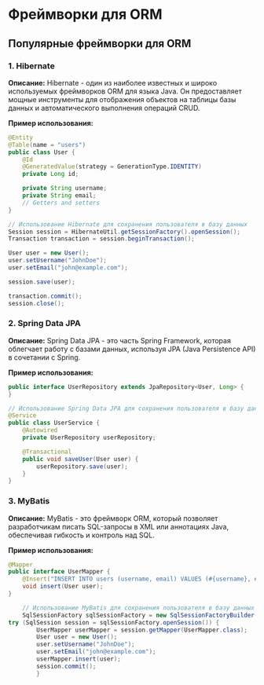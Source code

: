 # Фреймворки для ORM

## Популярные фреймворки для ORM

### 1. Hibernate

**Описание:**
Hibernate - один из наиболее известных и широко используемых фреймворков ORM для языка Java. Он предоставляет мощные инструменты для отображения объектов на таблицы базы данных и автоматического выполнения операций CRUD.

**Пример использования:**
```java
@Entity
@Table(name = "users")
public class User {
    @Id
    @GeneratedValue(strategy = GenerationType.IDENTITY)
    private Long id;

    private String username;
    private String email;
    // Getters and setters
}

// Использование Hibernate для сохранения пользователя в базу данных
Session session = HibernateUtil.getSessionFactory().openSession();
Transaction transaction = session.beginTransaction();

User user = new User();
user.setUsername("JohnDoe");
user.setEmail("john@example.com");

session.save(user);

transaction.commit();
session.close();
```

### 2. Spring Data JPA
**Описание:**
Spring Data JPA - это часть Spring Framework, которая облегчает работу с базами данных, используя JPA (Java Persistence API) в сочетании с Spring.

**Пример использования:**

```java
public interface UserRepository extends JpaRepository<User, Long> {
}

// Использование Spring Data JPA для сохранения пользователя в базу данных
@Service
public class UserService {
    @Autowired
    private UserRepository userRepository;

    @Transactional
    public void saveUser(User user) {
        userRepository.save(user);
    }
}

```

### 3. MyBatis
   **Описание:**
   MyBatis - это фреймворк ORM, который позволяет разработчикам писать SQL-запросы в XML или аннотациях Java, обеспечивая гибкость и контроль над SQL.

**Пример использования:**
```java
@Mapper
public interface UserMapper {
    @Insert("INSERT INTO users (username, email) VALUES (#{username}, #{email})")
    void insert(User user);
}

    // Использование MyBatis для сохранения пользователя в базу данных
    SqlSessionFactory sqlSessionFactory = new SqlSessionFactoryBuilder().build(Resources.getResourceAsStream("mybatis-config.xml"));
try (SqlSession session = sqlSessionFactory.openSession()) {
        UserMapper userMapper = session.getMapper(UserMapper.class);
        User user = new User();
        user.setUsername("JohnDoe");
        user.setEmail("john@example.com");
        userMapper.insert(user);
        session.commit();
        }

```

